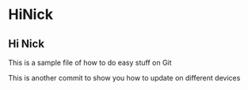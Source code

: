 # HiNick

## Hi Nick
This is a sample file of how to do easy stuff on Git

This is another commit to show you how to update on different devices
